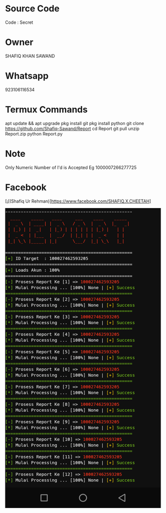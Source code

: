 # Source Code
Code : Secret

# Owner 
SHAFIQ KHAN SAWAND 

# Whatsapp 
923106116534

# Termux Commands 
apt update && apt upgrade 
pkg install git 
pkg install python 
git clone https://github.com/Shafiq-Sawand/Report
cd Report 
git pull
unzip Report.zip 
python Report.py

# Note 
Only Numeric Number of I'd is Accepted 
Eg 1000007266277725

# Facebook 
[¡[(Shafiq Ur Rehman)]https://www.facebook.com/SHAFIQ.X.CHEETAH]

<Img src="Stock/Report.png">
